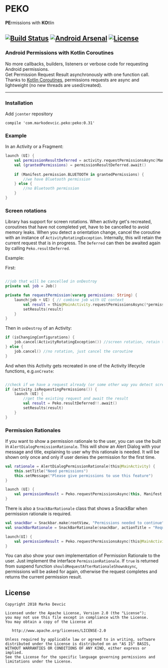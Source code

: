 # PEKO
**PE**rmissions with **KO**tlin

[![Build Status](https://travis-ci.org/deva666/Peko.svg?branch=master)](https://travis-ci.org/deva666/Peko) [![Android Arsenal](https://img.shields.io/badge/Android%20Arsenal-Peko-blue.svg?style=flat)](https://android-arsenal.com/details/1/6861) [![License](https://img.shields.io/badge/License-Apache%202.0-blue.svg)](https://opensource.org/licenses/Apache-2.0)
---
### Android Permissions with Kotlin Coroutines
No more callbacks, builders, listeners or verbose code for requesting Android permissions.  
Get Permission Request Result asynchronously with one function call.  
Thanks to [Kotlin Coroutines](https://github.com/Kotlin/kotlinx.coroutines), permissions requests are async and lightweight (no new threads are used/created).

***

### Installation

Add `jcenter` repository

```
compile 'com.markodevcic.peko:peko:0.31'
```

### Example 
In an Activity or a Fragment:
```kotlin
launch (UI) {
    val permissionResultDeferred = activity.requestPermissionsAsync(Manifest.permission.BLUETOOTH, Manifest.permission.WRITE_EXTERNAL_STORAGE) 
    val (grantedPermissions) = permissionResultDeferred.await()
    
    if (Manifest.permission.BLUETOOTH in grantedPermissions) {
        //we have Bluetooth permission
    } else {
        //no Bluetooth permission
    }
}
```

### Screen rotations
Library has support for screen rotations. 
When activity get's recreated, coroutines that have not completed yet, have to be cancelled to avoid memory leaks.
When you detect a orientation change, cancel the coroutine with an instance of `ActivityRotatingException`. Internally, this will retain the current request that is in progress. The `Deferred` can then be awaited again by calling `Peko.resultDeferred`.

Example:

First:
```kotlin

//job that will be cancelled in onDestroy
private val job = Job()

private fun requestPermission(vararg permissions: String) {
    launch(job + UI) { // combine job with UI context
        val result = this@MainActivity.requestPermissionsAsync(*permissions).await()
        setResults(result)
    }
}
```

Then in `onDestroy` of an Activity:
```kotlin
if (isChangingConfigurations) {
    job.cancel(ActivityRotatingException()) //screen rotation, retain the results
} else { 
    job.cancel() //no rotation, just cancel the coroutine
}
``` 

And when this Activity gets recreated in one of the Activity lifecycle functions, e.g.`onCreate`:
```kotlin

//check if we have a request already (or some other way you detect screen orientation)
if (activity.isRequestingPermissions()) {
    launch (UI) {
        //get the existing request and await the result
        val result = Peko.resultDeferred!!.await()
        setResults(result)
    }
}
```

### Permission Rationales
If you want to show a permission rationale to the user, you can use the built in `AlertDialogPermissionRationale`. This will show an Alert Dialog with your message and title, explaining to user why this rationale is needed. It will be shown only once and only if user denies the permission for the first time.

```kotlin
val rationale = AlertDialogPermissionRationale(this@MainActivity) {
    this.setTitle("Need permissions")
    this.setMessage("Please give permissions to use this feature")	
}

launch (UI) {
    val permissionResult = Peko.requestPermissionsAsync(this, Manifest.permission.BLUETOOTH, rationale = rationale).await()
}
```

There is also a `SnackBarRationale` class that shows a SnackBar when permission rationale is required.

```kotlin
val snackBar = Snackbar.make(rootView, "Permissions needed to continue", Snackbar.LENGTH_LONG)
val snackBarRationale = SnackBarRationale(snackBar, actionTitle = "Request again")

launch(UI) {
    val permissionResult = Peko.requestPermissionsAsync(this@MainActivity, *permissions, rationale = snackBarRationale).await()
}
```

You can also show your own implementation of Permission Rationale to the user. Just implement the interface `PermissionRationale`. If `true` is returned from suspend function `shouldRequestAfterRationaleShownAsync`, permissions will be asked for again, otherwise the request completes and returns the current permission result.


## License
```text
Copyright 2018 Marko Devcic

Licensed under the Apache License, Version 2.0 (the "License");
you may not use this file except in compliance with the License.
You may obtain a copy of the License at

   http://www.apache.org/licenses/LICENSE-2.0

Unless required by applicable law or agreed to in writing, software
distributed under the License is distributed on an "AS IS" BASIS,
WITHOUT WARRANTIES OR CONDITIONS OF ANY KIND, either express or implied.
See the License for the specific language governing permissions and
limitations under the License.
```
